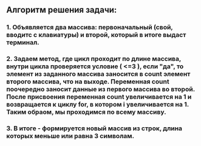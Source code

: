 ## Алгоритм решения задачи:
### 1. Объявляется два массива: первоначальный (свой, вводитс с клавиатуры) и второй,  который в итоге выдаст терминал.
### 2. Задаем метод, где цикл проходит по длине массива, внутри цикла проверяется условие ( <=3 ), если "да", то элемент из заданного массива заносится в count элемент второго массива, что на выходе. Переменная count поочередно заносит данные из первого массива во второй. После присвоения  переменная count увеличивается на 1 и возвращается к циклу for, в котором i увеличивается на 1. Таким обраом, мы проходимся по всему массиву.
### 3. В итоге - формируется новый массив из строк, длина которых меньше или равна 3 символам. 